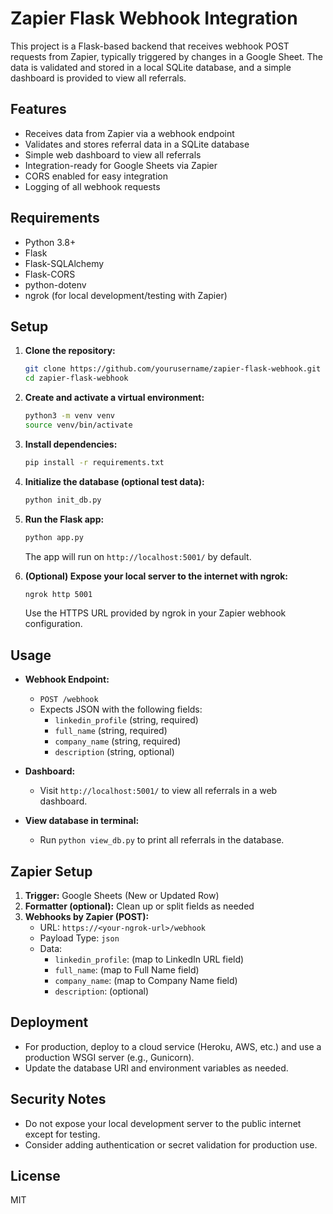 # Zapier Flask Webhook Integration

This project is a Flask-based backend that receives webhook POST requests from Zapier, typically triggered by changes in a Google Sheet. The data is validated and stored in a local SQLite database, and a simple dashboard is provided to view all referrals.

## Features
- Receives data from Zapier via a webhook endpoint
- Validates and stores referral data in a SQLite database
- Simple web dashboard to view all referrals
- Integration-ready for Google Sheets via Zapier
- CORS enabled for easy integration
- Logging of all webhook requests

## Requirements
- Python 3.8+
- Flask
- Flask-SQLAlchemy
- Flask-CORS
- python-dotenv
- ngrok (for local development/testing with Zapier)

## Setup

1. **Clone the repository:**
   ```bash
   git clone https://github.com/yourusername/zapier-flask-webhook.git
   cd zapier-flask-webhook
   ```

2. **Create and activate a virtual environment:**
   ```bash
   python3 -m venv venv
   source venv/bin/activate
   ```

3. **Install dependencies:**
   ```bash
   pip install -r requirements.txt
   ```

4. **Initialize the database (optional test data):**
   ```bash
   python init_db.py
   ```

5. **Run the Flask app:**
   ```bash
   python app.py
   ```
   The app will run on `http://localhost:5001/` by default.

6. **(Optional) Expose your local server to the internet with ngrok:**
   ```bash
   ngrok http 5001
   ```
   Use the HTTPS URL provided by ngrok in your Zapier webhook configuration.

## Usage

- **Webhook Endpoint:**
  - `POST /webhook`
  - Expects JSON with the following fields:
    - `linkedin_profile` (string, required)
    - `full_name` (string, required)
    - `company_name` (string, required)
    - `description` (string, optional)

- **Dashboard:**
  - Visit `http://localhost:5001/` to view all referrals in a web dashboard.

- **View database in terminal:**
  - Run `python view_db.py` to print all referrals in the database.

## Zapier Setup

1. **Trigger:** Google Sheets (New or Updated Row)
2. **Formatter (optional):** Clean up or split fields as needed
3. **Webhooks by Zapier (POST):**
   - URL: `https://<your-ngrok-url>/webhook`
   - Payload Type: `json`
   - Data:
     - `linkedin_profile`: (map to LinkedIn URL field)
     - `full_name`: (map to Full Name field)
     - `company_name`: (map to Company Name field)
     - `description`: (optional)

## Deployment
- For production, deploy to a cloud service (Heroku, AWS, etc.) and use a production WSGI server (e.g., Gunicorn).
- Update the database URI and environment variables as needed.

## Security Notes
- Do not expose your local development server to the public internet except for testing.
- Consider adding authentication or secret validation for production use.

## License
MIT 